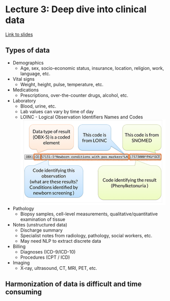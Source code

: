 # Lecture 3: Deep dive into clinical data

[Link to slides](https://mlhc19mit.github.io/slides/lecture3.pdf)

## Types of data
* Demographics
	* Age, sex, socio-economic status, insurance, location, religion, work, language, etc.
* Vital signs
	* Weight, height, pulse, temperature, etc.
* Medications
	* Prescriptions, over-the-counter drugs, alcohol, etc.
* Laboratory
	* Blood, urine, etc.
	* Lab values can vary by time of day
	* LOINC - Logical Observation Identifiers Names and Codes
![Sample HL7 for lab results](/hl7_loinc.png)
* Pathology
	* Biopsy samples, cell-level measurements, qualitative/quantitative examination of tissue
* Notes (unstructured data)
	* Discharge summary
	* Specialist notes from radiology, pathology, social workers, etc.
	* May need NLP to extract discrete data
* Billing
	* Diagnoses (ICD-9/ICD-10)
	* Procedures (CPT / ICD)
* Imaging
	* X-ray, ultrasound, CT, MRI, PET, etc.

## Harmonization of data is difficult and time consuming